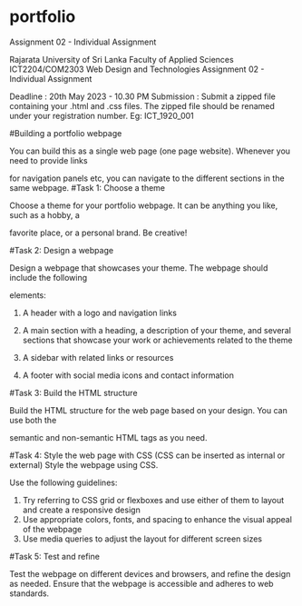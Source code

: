 # portfolio
Assignment 02 - Individual Assignment

Rajarata University of Sri Lanka
Faculty of Applied Sciences
ICT2204/COM2303 Web Design and Technologies
Assignment 02 - Individual Assignment

Deadline : 20th May 2023 - 10.30 PM
Submission : Submit a zipped file containing your .html and .css files.
The zipped file should be renamed under your registration number. Eg: ICT_1920_001

#Building a portfolio webpage

You can build this as a single web page (one page website). Whenever you need to provide links

for navigation panels etc, you can navigate to the different sections in the same webpage.
#Task 1: Choose a theme

Choose a theme for your portfolio webpage. It can be anything you like, such as a hobby, a

favorite place, or a personal brand. Be creative!

#Task 2: Design a webpage

Design a webpage that showcases your theme. The webpage should include the following

elements:

1. A header with a logo and navigation links

2. A main section with a heading, a description of your theme, and several sections that
showcase your work or achievements related to the theme

3. A sidebar with related links or resources

4. A footer with social media icons and contact information

#Task 3: Build the HTML structure

Build the HTML structure for the web page based on your design. You can use both the

semantic and non-semantic HTML tags as you need.

#Task 4: Style the web page with CSS (CSS can be inserted as internal or external)
Style the webpage using CSS. 

Use the following guidelines:

1. Try referring to CSS grid or flexboxes and use either of them to layout and create a
responsive design
2. Use appropriate colors, fonts, and spacing to enhance the visual appeal of the webpage
3. Use media queries to adjust the layout for different screen sizes


#Task 5: Test and refine

Test the webpage on different devices and browsers, and refine the design as needed. Ensure
that the webpage is accessible and adheres to web standards.

